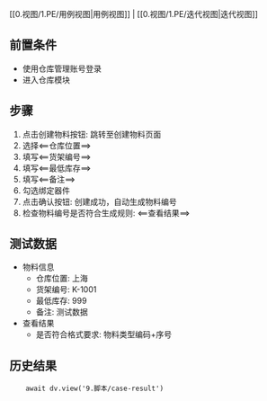 [[0.视图/1.PE/用例视图|用例视图]] | [[0.视图/1.PE/迭代视图|迭代视图]]

## 前置条件

- 使用仓库管理账号登录
- 进入仓库模块

## 步骤

1. 点击创建物料按钮: 跳转至创建物料页面
2. 选择<==仓库位置==>
3. 填写<==货架编号==>
4. 填写<==最低库存==>
5. 填写<==备注==>
6. 勾选绑定器件       
7. 点击确认按钮: 创建成功，自动生成物料编号
8. 检查物料编号是否符合生成规则: <==查看结果==>

## 测试数据

- 物料信息
	- 仓库位置: 上海
	- 货架编号: K-1001
	- 最低库存: 999
	- 备注: 测试数据
- 查看结果
	- 是否符合格式要求: 物料类型编码+序号

## 历史结果

```dataviewjs
    await dv.view('9.脚本/case-result')
```
